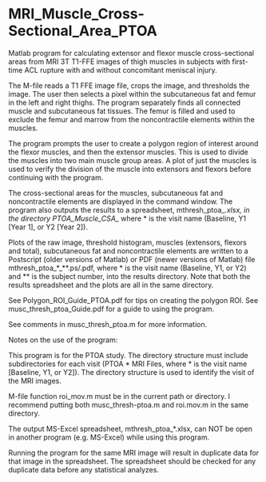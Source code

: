 # MRI_Muscle_Cross-Sectional_Area_PTOA
Matlab program for calculating extensor and flexor muscle cross-sectional areas from MRI 3T T1-FFE images of thigh muscles in subjects with first-time ACL rupture with and without concomitant meniscal injury. 

The M-file reads a T1 FFE image file, crops the image, and thresholds the image. The user then selects a pixel within the subcutaneous fat and femur in the left and right thighs. The program separately finds all connected muscle and subcutaneous fat tissues. The femur is filled and used to exclude the femur and marrow from the noncontractile elements within the muscles.

The program prompts the user to create a polygon region of interest around the flexor muscles, and then the extensor muscles. This is used to divide the muscles into two main muscle group areas. A plot of just the muscles is used to verify the division of the muscle into extensors and flexors before continuing with the program.

The cross-sectional areas for the muscles, subcutaneous fat and noncontractile elements are displayed in the command window. The program also outputs the results to a spreadsheet, mthresh_ptoa_*.xlsx, in the directory PTOA_Muscle_CSA_* where * is the visit name (Baseline, Y1 [Year 1], or Y2 [Year 2]).

Plots of the raw image, threshold histogram, muscles (extensors, flexors and total), subcutaneous fat and noncontractile elements are written to a Postscript (older versions of Matlab) or PDF (newer versions of Matlab) file mthresh_ptoa_*_**.ps/.pdf, where * is the visit name (Baseline, Y1, or Y2) and ** is the subject number, into the results directory. Note that both the results spreadsheet and the plots are all in the same directory.

See Polygon_ROI_Guide_PTOA.pdf for tips on creating the polygon ROI. See musc_thresh_ptoa_Guide.pdf for a guide to using the program.

See comments in musc_thresh_ptoa.m for more information.

Notes on the use of the program:

This program is for the PTOA study. The directory structure must include subdirectories for each visit (PTOA * MRI Files, where * is the visit name [Baseline, Y1, or Y2]). The directory structure is used to identify the visit of the MRI images.

M-file function roi_mov.m must be in the current path or directory. I recommend putting both musc_thresh-ptoa.m and roi.mov.m in the same directory.

The output MS-Excel spreadsheet, mthresh_ptoa_*.xlsx, can NOT be open in another program (e.g. MS-Excel) while using this program.

Running the program for the same MRI image will result in duplicate data for that image in the spreadsheet. The spreadsheet should be checked for any duplicate data before any statistical analyzes.
